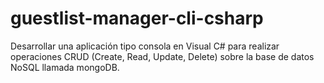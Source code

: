 # guestlist-manager-cli-csharp
Desarrollar una aplicación tipo consola en Visual C# para realizar operaciones CRUD (Create, Read, Update, Delete) sobre la base de datos NoSQL llamada mongoDB.
